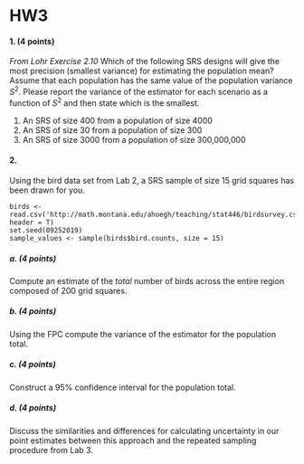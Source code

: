 # HW3

#### 1. (4 points)
_From Lohr Exercise 2.10_ Which of the following SRS designs will give the most precision (smallest variance) for estimating the population mean? Assume that each population has the same value of the population variance $S^2$. Please report the variance of the estimator for each scenario as a function of $S^2$ and then state which is the smallest.

1. An SRS of size 400 from a population of size 4000
2. An SRS of size 30 from a population of size 300
3. An SRS of size 3000 from a population of size 300,000,000


#### 2. 
Using the bird data set from Lab 2, a SRS sample of size 15 grid squares has been drawn for you. 
```{r}
birds <- read.csv('http://math.montana.edu/ahoegh/teaching/stat446/birdsurvey.csv', header = T)
set.seed(09252019)
sample_values <- sample(birds$bird.counts, size = 15)
```

##### a. (4 points)
Compute an estimate of the _total_ number of birds across the entire region composed of 200 grid squares.

##### b. (4 points)
Using the FPC compute the variance of the estimator for the population total.

##### c. (4 points)
Construct a 95\% confidence interval for the population total.

##### d. (4 points)
Discuss the similarities and differences for calculating uncertainty in our point estimates between this approach and the repeated sampling procedure from Lab 3.
